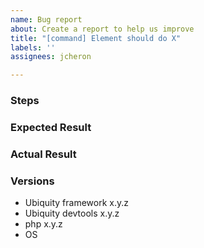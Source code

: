 ```yaml
---
name: Bug report
about: Create a report to help us improve
title: "[command] Element should do X"
labels: ''
assignees: jcheron

---
```


<!--
Use the format: [command] Element Should Do X

i.e. [action] r parameter should create the associated route

Where [command] is an Ubiquity command
-->
### Steps

### Expected Result

### Actual Result

### Versions
- Ubiquity framework x.y.z
- Ubiquity devtools x.y.z
- php x.y.z
- OS
